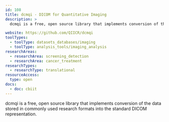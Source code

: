```yaml
---
id: 108
title: dcmqi - DICOM for Quantitative Imaging
description: >
  dcmqi is a free, open source library that implements conversion of the data stored in commonly used research formats into the standard DICOM representation.

website: https://github.com/QIICR/dcmqi
toolTypes:
  - toolType: datasets_databases/imaging
  - toolType: analysis_tools/imaging_analysis
researchAreas:
  - researchArea: screening_detection
  - researchArea: cancer_treatment
researchTypes:
  - researchType: translational
resourceAccess:
  type: open
docs:
  - doc: cbiit
---
```

dcmqi is a free, open source library that implements conversion of the data stored in commonly used research formats into the standard DICOM representation.
